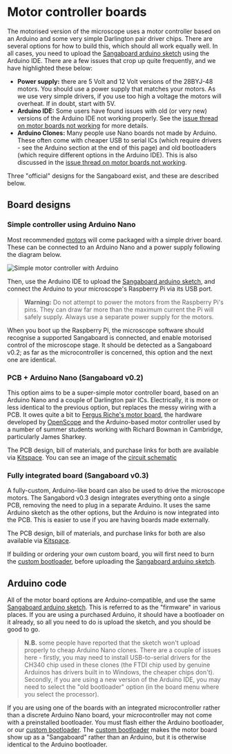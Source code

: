 # Motor controller boards

The motorised version of the microscope uses a motor controller based on an Arduino and some very simple Darlington pair driver chips.  There are several options for how to build this, which should all work equally well.  In all cases, you need to upload the [Sangaboard arduino sketch] using the Arduino IDE.  There are a few issues that crop up quite frequently, and we have highlighted these below:

* **Power supply:** there are 5 Volt and 12 Volt versions of the 28BYJ-48 motors.  You should use a power supply that matches your motors.  As we use very simple drivers, if you use too high a voltage the motors will overheat. If in doubt, start with 5V.
* **Arduino IDE:** Some users have found issues with old (or very new) versions of the Arduino IDE not working properly.  See the [issue thread on motor boards not working](https://gitlab.com/openflexure/openflexure-helpdesk/-/issues/12#note_342049911) for more details.
* **Arduino Clones:** Many people use Nano boards not made by Arduino.  These often come with cheaper USB to serial ICs (which require drivers - see the Arduino section at the end of this page) and old bootloaders (which require different options in the Arduino IDE).  This is also discussed in the [issue thread on motor boards not working].

[issue thread on motor boards not working]: https://gitlab.com/openflexure/openflexure-helpdesk/-/issues/12#note_342049911

Three "official" designs for the Sangaboard exist, and these are described below.

## Board designs

### Simple controller using Arduino Nano

Most recommended [motors](./5_motors.md) will come packaged with a simple driver board. These can be connected to an Arduino Nano and a power supply following the diagram below.

![Simple motor controller with Arduino](./images/sangaboard_simple.png)

Then, use the Arduino IDE to upload the [Sangaboard arduino sketch], and connect the Arduino to your microscope's Raspberry Pi via its USB port.

> **Warning:** Do not attempt to power the motors from the Raspberry Pi's pins. They can draw far more than the maximum current the Pi will safely supply. Always use a separate power supply for the motors.

When you boot up the Raspberry Pi, the microscope software should recognise a supported Sangaboard is connected, and enable motorised control of the microscope stage.  It should be detected as a Sangaboard v0.2; as far as the microcontroller is concerned, this option and the next one are identical.

[Sangaboard arduino sketch]: https://gitlab.com/bath_open_instrumentation_group/sangaboard/tree/master/arduino_code

### PCB + Arduino Nano (Sangaboard v0.2)

This option aims to be a super-simple motor controller board, based on an Arduino Nano and a couple of Darlington pair ICs. Electrically, it is more or less identical to the previous option, but replaces the messy wiring with a PCB.  It owes quite a bit to [Fergus Riche's motor board](https://github.com/fr293/motor_board), the hardware developed by [OpenScope](http://2015.igem.org/Team:Cambridge-JIC) and the Arduino-based motor controller used by a number of summer students working with Richard Bowman in Cambridge, particularly James Sharkey.

The PCB design, bill of materials, and purchase links for both are available via [Kitspace](https://kitspace.org/boards/github.com/rwb27/openflexure_nano_motor_controller/).  You can see an image of the [circuit schematic](./images/sangaboard_v2_schematic.png ':ignore')


### Fully integrated board (Sangaboard v0.3)

A fully-custom, Arduino-like board can also be used to drive the microscope motors. The Sangabord v0.3 design integrates everything onto a single PCB, removing the need to plug in a separate Arduino.  It uses the same Arduino sketch as the other options, but the Arduino is now integrated into the PCB.  This is easier to use if you are having boards made externally.

The PCB design, bill of materials, and purchase links for both are also available via [Kitspace](https://kitspace.org/boards/gitlab.com/bath_open_instrumentation_group/sangaboard/).

If building or ordering your own custom board, you will first need to burn the [custom bootloader], before uploading the [Sangaboard arduino sketch].

[custom bootloader]: https://gitlab.com/bath_open_instrumentation_group/sangaboard/blob/master/Bootloader/README.md

## Arduino code

All of the motor board options are Arduino-compatible, and use the same [Sangaboard arduino sketch].  This is referred to as the "firmware" in various places.  If you are using a purchased Arduino, it should have a bootloader on it already, so all you need to do is upload the sketch, and you should be good to go.

> **N.B.** some people have reported that the sketch won't upload properly to cheap Arduino Nano clones.  There are a couple of issues here - firstly, you may need to install USB-to-serial drivers for the CH340 chip used in these clones (the FTDI chip used by genuine Arduinos has drivers built in to Windows, the cheaper chips don't).  Secondly, if you are using a new version of the Arduino IDE, you may need to select the "old bootloader" option (in the board menu where you select the processor).

If you are using one of the boards with an integrated microcontroller rather than a discrete Arduino Nano board, your microcontroller may not come with a preinstalled bootloader.  You must flash either the Arduino bootloader, or our [custom bootloader].  The [custom bootloader] makes the motor board show up as a "Sangaboard" rather than an Arduino, but it is otherwise identical to the Arduino bootloader.
